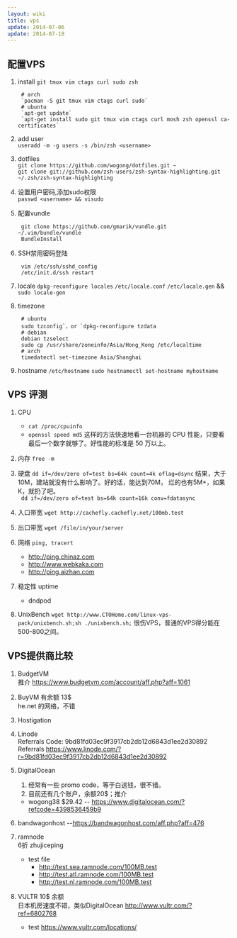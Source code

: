 ```yaml
---
layout: wiki
title: vps
update: 2014-07-06
update: 2014-07-18
---
```


## 配置VPS

1. install `git tmux vim ctags curl sudo zsh`

        # arch  
        `pacman -S git tmux vim ctags curl sudo`
        # ubuntu  
        `apt-get update`
        `apt-get install sudo git tmux vim ctags curl mosh zsh openssl ca-certificates`

2. add user   
   `useradd -m -g users -s /bin/zsh <username>`

3. dotfiles  
   `git clone https://github.com/wogong/dotfiles.git ~`  
   `git clone git://github.com/zsh-users/zsh-syntax-highlighting.git ~/.zsh/zsh-syntax-highlighting`

4. 设置用户密码,添加sudo权限  
   `passwd <username> && visudo`

5. 配置vundle

        git clone https://github.com/gmarik/vundle.git ~/.vim/bundle/vundle
        BundleInstall

6. SSH禁用密码登陆  

        vim /etc/ssh/sshd_config
        /etc/init.d/ssh restart

7. locale 
   `dpkg-reconfigure locales`
   `/etc/locale.conf`
   `/etc/locale.gen` && `sudo locale-gen` 

8. timezone

        # ubuntu  
        sudo tzconfig`，or `dpkg-reconfigure tzdata
        # debian   
        debian tzselect
        sudo cp /usr/share/zoneinfo/Asia/Hong_Kong /etc/localtime
        # arch  
        timedatectl set-timezone Asia/Shanghai
9. hostname
   `/etc/hostname`
   `sudo hostnamectl set-hostname myhostname`

## VPS 评测
1. CPU  
    - `cat /proc/cpuinfo`
    - `openssl speed md5` 这样的方法快速地看一台机器的 CPU 性能，只要看最后一个数字就够了。好性能的标准是 50 万以上。

2. 内存 `free -m`
3. 硬盘 `dd if=/dev/zero of=test bs=64k count=4k oflag=dsync`
   结果，大于10M，建站就没有什么影响了。好的话，能达到70M，
   烂的也有5M+，如果K，就扔了吧。  
   ` dd if=/dev/zero of=test bs=64k count=16k conv=fdatasync`
4. 入口带宽 `wget http://cachefly.cachefly.net/100mb.test`
5. 出口带宽 `wget /file/in/your/server`
6. 网络 `ping, tracert`
   - <http://ping.chinaz.com> 
   - <http://www.webkaka.com> 
   - <http://ping.aizhan.com>
7. 稳定性 uptime
   - dndpod
8. UnixBench
   `wget http://www.CTOHome.com/linux-vps-pack/unixbench.sh;sh ./unixbench.sh;`
   很伤VPS，普通的VPS得分能在500-800之间。

## VPS提供商比较
1. BudgetVM  
    推介 <https://www.budgetvm.com/account/aff.php?aff=1061>

2. BuyVM 有余额 13$  
    he.net 的网络，不错

3. Hostigation

4. Linode  
    Referrals Code: 9bd81fd03ec9f3917cb2db12d6843d1ee2d30892
    Referrals <https://www.linode.com/?r=9bd81fd03ec9f3917cb2db12d6843d1ee2d30892>

5. DigitalOcean  
   1. 经常有一些 promo code，等于白送钱，很不错。
   2. 目前还有几个账户，余额20$；推介
   - wogong38 $29.42 -- <https://www.digitalocean.com/?refcode=4398536459b9>

6. bandwagonhost --<https://bandwagonhost.com/aff.php?aff=476>

7. ramnode  
    6折 zhujiceping
    - test file
        - <http://test.sea.ramnode.com/100MB.test> 
        - <http://test.atl.ramnode.com/100MB.test>
        - <http://test.nl.ramnode.com/100MB.test>

8. VULTR  10$ 余额  
   日本机房速度不错，类似DigitalOcean 
   <http://www.vultr.com/?ref=6802768>
   - test <https://www.vultr.com/locations/>
